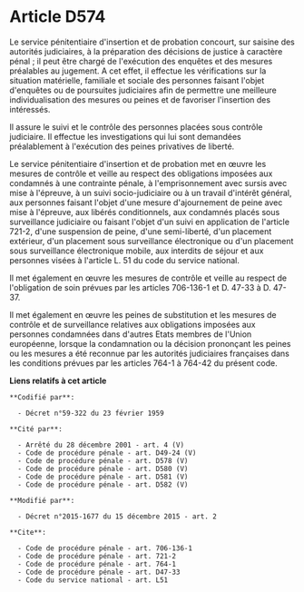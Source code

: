 # Article D574

Le service pénitentiaire d'insertion et de probation concourt, sur saisine des autorités judiciaires, à la préparation des
décisions de justice à caractère pénal ; il peut être chargé de l'exécution des enquêtes et des mesures préalables au
jugement. A cet effet, il effectue les vérifications sur la situation matérielle, familiale et sociale des personnes faisant
l'objet d'enquêtes ou de poursuites judiciaires afin de permettre une meilleure individualisation des mesures ou peines et de
favoriser l'insertion des intéressés. 

Il assure le suivi et le contrôle des personnes placées sous contrôle judiciaire. Il effectue les investigations qui lui sont
demandées préalablement à l'exécution des peines privatives de liberté. 

Le service pénitentiaire d'insertion et de probation met en œuvre les mesures de contrôle et veille au respect des
obligations imposées aux condamnés à une contrainte pénale, à l'emprisonnement avec sursis avec mise à l'épreuve, à un suivi
socio-judiciaire ou à un travail d'intérêt général, aux personnes faisant l'objet d'une mesure d'ajournement de peine avec
mise à l'épreuve, aux libérés conditionnels, aux condamnés placés sous surveillance judiciaire ou faisant l'objet d'un suivi
en application de l'article 721-2, d'une suspension de peine, d'une semi-liberté, d'un placement extérieur, d'un placement
sous surveillance électronique ou d'un placement sous surveillance électronique mobile, aux interdits de séjour et aux
personnes visées à l'article L. 51 du code du service national. 

Il met également en œuvre les mesures de contrôle et veille au respect de l'obligation de soin prévues par les articles
706-136-1 et D. 47-33 à D. 47-37. 

Il met également en œuvre les peines de substitution et les mesures de contrôle et de surveillance relatives aux obligations
imposées aux personnes condamnées dans d'autres Etats membres de l'Union européenne, lorsque la condamnation ou la décision
prononçant les peines ou les mesures a été reconnue par les autorités judiciaires françaises dans les conditions prévues par
les articles 764-1 à 764-42 du présent code.

**Liens relatifs à cet article**

	**Codifié par**:

	  - Décret n°59-322 du 23 février 1959

	**Cité par**:

	  - Arrêté du 28 décembre 2001 - art. 4 (V)
	  - Code de procédure pénale - art. D49-24 (V)
	  - Code de procédure pénale - art. D578 (V)
	  - Code de procédure pénale - art. D580 (V)
	  - Code de procédure pénale - art. D581 (V)
	  - Code de procédure pénale - art. D582 (V)

	**Modifié par**:

	  - Décret n°2015-1677 du 15 décembre 2015 - art. 2

	**Cite**:

	  - Code de procédure pénale - art. 706-136-1
	  - Code de procédure pénale - art. 721-2
	  - Code de procédure pénale - art. 764-1
	  - Code de procédure pénale - art. D47-33
	  - Code du service national - art. L51
